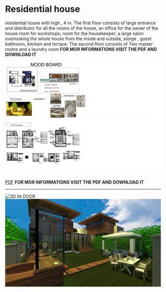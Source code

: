 # Residential house
 residential house with high , 4 m. The first floor consists of  large entrance and  distributor for all the rooms of the house, an office for the owner of the house  room for workshops,  room for the housekeeper, a large salon overlooking the whole house from the inside and outside,  storge ,  guest bathroom,  kitchen and  terrace. The second floor consists of Two master  rooms and a laundry room **FOR MOR INFORMATIONS VISIT THE PDF AND DOWNLOAD IT**
 
![MOOD DOARD](https://github.com/rawand719/residential-house/blob/main/mood%20board%20residential%20house.png) 
![zone area ](https://github.com/rawand719/residential-house/blob/main/RESIDENTIAL%20HOUSE.png)


[PDF](https://github.com/rawand719/residential-house/blob/main/residential%20house%20project.pdf)   **FOR MOR INFORMATIONS VISIT THE PDF AND DOWNLOAD IT**

---
![3D IN DOOR](https://github.com/rawand719/residential-house/blob/main/images/3d%20max%20studio%20.png)
![OUT DOOR 3D](https://github.com/rawand719/residential-house/blob/main/3D%20RESIDENTIAL%20HOUSE%20OUT%20DOOR.jpg)
